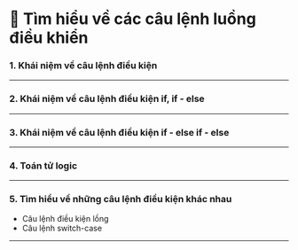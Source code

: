 # 🧩 Tìm hiểu về các câu lệnh luồng điều khiển
### 1. Khái niệm về câu lệnh điều kiện

___ 

### 2. Khái niệm về câu lệnh điều kiện if, if - else

___

### 3. Khái niệm về câu lệnh điều kiện if - else if - else

___

### 4. Toán tử logic 

___

### 5. Tìm hiểu về những câu lệnh điều kiện khác nhau
- Câu lệnh điều kiện lồng
- Câu lệnh switch-case


___
